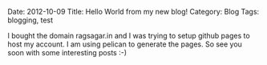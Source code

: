 Date: 2012-10-09
Title: Hello World from my new blog!
Category: Blog
Tags: blogging, test

I bought the domain ragsagar.in and I was trying to setup github pages to host
my account. I am using pelican to generate the pages. So see you soon with some
interesting posts :-)

